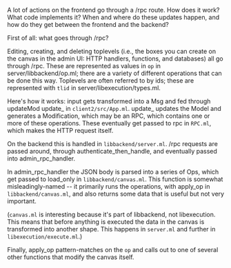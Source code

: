 A lot of actions on the frontend go through a /rpc route. How does it
work? What code implements it? When and where do these updates happen,
and how do they get between the frontend and the backend?

First of all: what goes through /rpc?

Editing, creating, and deleting toplevels (i.e., the boxes you can
create on the canvas in the admin UI: HTTP handlers, functions, and
databases) all go through /rpc. These are represented as values in
`op` in server/libbackend/op.ml; there are a variety of different
operations that can be done this way. Toplevels are often referred to
by ids; these are represented with `tlid` in
server/libexecution/types.ml.

Here's how it works: input gets transformed into a Msg
and fed through updateMod update_ in `client2/src/App.ml`. update_ updates the
Model and generates a Modification, which may be an RPC, which
contains one or more of these operations. These eventually get passed
to rpc in `RPC.ml`, which makes the HTTP request itself.

On the backend this is handled in `libbackend/server.ml`. /rpc
requests are passed around, through authenticate_then_handle, and
eventually passed into admin_rpc_handler.

In admin_rpc_handler the JSON body is parsed into a series of Ops,
which get passed to load_only in `libbackend/canvas.ml`. This function
is somewhat misleadingly-named -- it primarily runs the operations,
with apply_op in `libbackend/canvas.ml`, and also returns some data
that is useful but not very important.

(`canvas.ml` is interesting because it's part of libbackend, not
libexecution. This means that before anything is executed the data in
the canvas is transformed into another shape. This happens in
`server.ml` and further in `libexecution/execute.ml`.)

Finally, apply_op pattern-matches on the `op` and calls out to one of
several other functions that modify the canvas itself.
